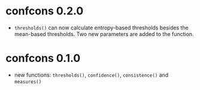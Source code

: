 # confcons 0.2.0

* `thresholds()` can now calculate entropy-based thresholds besides the mean-based thresholds. Two new parameters are added to the function.

# confcons 0.1.0

* new functions: `thresholds()`, `confidence()`, `consistence()` and `measures()`
